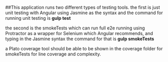 ##This application runs two different types of testing tools.
the first is just unit testing with Angular using Jasmine as the syntax and the
command for running unit testing is
**gulp test**

the second is the smokeTests which can run full e2e running using Protractor as
a wrapper for Selenium which Angular recommends, and typing in the Jasmine syntax
the command for that is
**gulp smokeTests**

a Plato coverage tool should be able to be shown in the coverage folder for smokeTests for line
coverage and complexity.